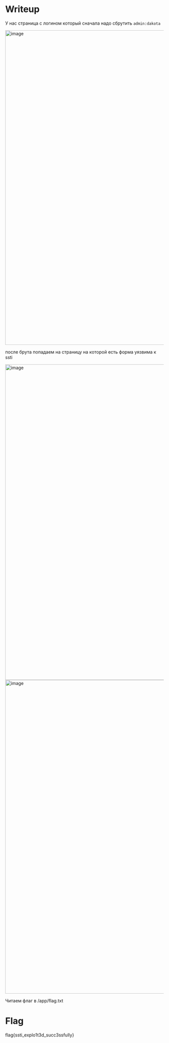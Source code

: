 # Writeup 

У нас страница с логином который сначала надо сбрутить ```admin:dakota```

<img width="1001" alt="image" src="https://github.com/user-attachments/assets/6c470ccf-65e2-484c-9cfc-7d686c528254" />

после брута попадаем на страницу на которой есть форма уязвима к ssti

<img width="1004" alt="image" src="https://github.com/user-attachments/assets/ea87ce33-c190-4e99-b9b6-848c9a16fb25" />

<img width="998" alt="image" src="https://github.com/user-attachments/assets/0155b730-e460-4d54-812d-527de84687ab" />

Читаем флаг в /app/flag.txt

# Flag

flag{ssti_explo1t3d_succ3ssfully}

